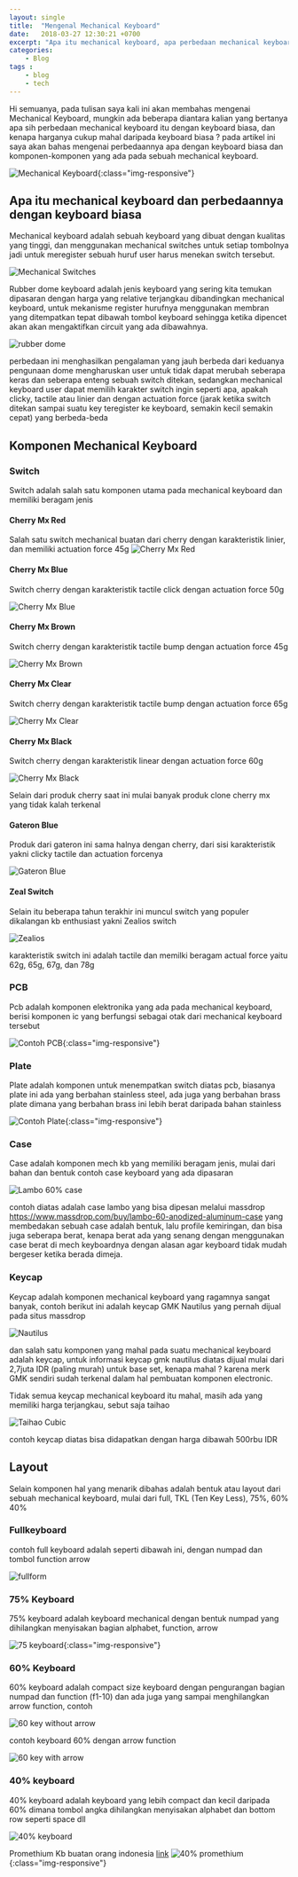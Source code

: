 ```yaml
---
layout: single
title:  "Mengenal Mechanical Keyboard"
date:   2018-03-27 12:30:21 +0700
excerpt: "Apa itu mechanical keyboard, apa perbedaan mechanical keyboard dengan keyboard biasa, apa saja komponen mechanical keyboard"
categories: 
    - Blog
tags : 
    - blog
    - tech
---
```


Hi semuanya, pada tulisan saya kali ini akan membahas mengenai Mechanical Keyboard, mungkin ada beberapa diantara kalian yang bertanya apa sih perbedaan mechanical keyboard itu dengan keyboard biasa, dan kenapa harganya cukup mahal daripada keyboard biasa ? pada artikel ini saya akan bahas mengenai perbedaannya apa dengan keyboard biasa dan komponen-komponen yang ada pada sebuah mechanical keyboard.

![Mechanical Keyboard](/assets/images/mech_kb_1.JPG){:class="img-responsive"}

## Apa itu mechanical keyboard dan perbedaannya dengan keyboard biasa
Mechanical keyboard adalah sebuah keyboard yang dibuat dengan kualitas yang tinggi, dan menggunakan mechanical switches untuk setiap tombolnya jadi untuk meregister sebuah huruf user harus menekan switch tersebut.

![Mechanical Switches](assets/images/mechkb/blue_swich.gif)

Rubber dome keyboard adalah jenis keyboard yang sering kita temukan dipasaran dengan harga yang relative terjangkau dibandingkan mechanical keyboard, untuk mekanisme register hurufnya menggunakan membran yang ditempatkan tepat dibawah tombol keyboard sehingga ketika dipencet akan akan mengaktifkan circuit yang ada dibawahnya.

![rubber dome](https://upload.wikimedia.org/wikipedia/commons/6/6e/Membrane_keyboard.jpg)

perbedaan ini menghasilkan pengalaman yang jauh berbeda dari keduanya pengunaan dome mengharuskan user untuk tidak dapat merubah seberapa keras dan seberapa enteng sebuah switch ditekan, sedangkan mechanical keyboard user dapat memilih karakter switch ingin seperti apa, apakah clicky, tactile atau linier dan dengan actuation force (jarak ketika switch ditekan sampai suatu key teregister ke keyboard, semakin kecil semakin cepat) yang berbeda-beda

## Komponen Mechanical Keyboard

### Switch
Switch adalah salah satu komponen utama pada mechanical keyboard dan memiliki beragam jenis

#### Cherry Mx Red
Salah satu switch mechanical buatan dari cherry dengan karakteristik linier, dan memiliki actuation force 45g
![Cherry Mx Red](assets/images/mechkb/red_switch.gif)

#### Cherry Mx Blue
Switch cherry dengan karakteristik tactile click dengan actuation force 50g

![Cherry Mx Blue](assets/images/mechkb/blue_swich.gif)

#### Cherry Mx Brown
Switch cherry dengan karakteristik tactile bump dengan actuation force 45g

![Cherry Mx Brown](assets/images/mechkb/brown_switch.gif)

#### Cherry Mx Clear
Switch cherry dengan karakteristik tactile bump dengan actuation force 65g

![Cherry Mx Clear](assets/images/mechkb/silver_chmx.jpeg)

#### Cherry Mx Black
Switch cherry dengan karakteristik linear dengan actuation force 60g

![Cherry Mx Black](assets/images/mechkb/black_switch.gif)

Selain dari produk cherry saat ini mulai banyak produk clone cherry mx yang tidak kalah terkenal

#### Gateron Blue
Produk dari gateron ini sama halnya dengan cherry, dari sisi karakteristik yakni clicky tactile dan actuation forcenya

![Gateron Blue](assets/images/mechkb/gateron_blue.jpg)

#### Zeal Switch
Selain itu beberapa tahun terakhir ini muncul switch yang populer dikalangan kb enthusiast yakni Zealios switch

![Zealios](https://cdn.shopify.com/s/files/1/0490/7329/products/zealios2.jpeg?v=1521529075)

karakteristik switch ini adalah tactile dan memilki beragam actual force yaitu 62g, 65g, 67g, dan 78g

### PCB
Pcb adalah komponen elektronika yang ada pada mechanical keyboard, berisi komponen ic yang berfungsi sebagai otak dari mechanical keyboard tersebut

![Contoh PCB](/assets/images/pcb.png){:class="img-responsive"}

### Plate
Plate adalah komponen untuk menempatkan switch diatas pcb, biasanya plate ini ada yang berbahan stainless steel, ada juga yang berbahan brass plate dimana yang berbahan brass ini lebih berat daripada bahan stainless

![Contoh Plate](/assets/images/plate.png){:class="img-responsive"}

### Case
Case adalah komponen mech kb yang memiliki beragam jenis, mulai dari bahan dan bentuk
contoh case keyboard yang ada dipasaran

![Lambo 60% case](https://massdrop-s3.imgix.net/product-images/lambo-60-anodized-aluminum-case/MD-12607_20151110141204_2c5033c6720bfcc3.jpg?auto=format&fm=jpg&fit=crop&w=955&dpr=1)

contoh diatas adalah case lambo yang bisa dipesan melalui massdrop https://www.massdrop.com/buy/lambo-60-anodized-aluminum-case
yang membedakan sebuah case adalah bentuk, lalu profile kemiringan, dan bisa juga seberapa berat, kenapa berat ada yang senang dengan menggunakan case berat di mech keyboardnya dengan alasan agar keyboard tidak mudah bergeser ketika berada dimeja.

### Keycap
Keycap adalah komponen mechanical keyboard yang ragamnya sangat banyak, contoh berikut ini adalah keycap GMK Nautilus yang pernah dijual pada situs massdrop

![Nautilus](https://massdrop-s3.imgix.net/product-images/massdrop-x-zambumon-gmk-nautilus-custom-keycap-set/01_Base_20170710102355.png?auto=format&fm=jpg&fit=crop&w=955&dpr=1)

dan salah satu komponen yang mahal pada suatu mechanical keyboard adalah keycap, untuk informasi keycap gmk nautilus diatas dijual mulai dari 2,7juta IDR (paling murah) untuk base set, kenapa mahal ? karena merk GMK sendiri sudah terkenal dalam hal pembuatan komponen electronic.

Tidak semua keycap mechanical keyboard itu mahal, masih ada yang memiliki harga terjangkau, sebut saja taihao

![Taihao Cubic](http://www.tai-hao.com/upload/catalog_b/2f4559e8c2c11de9b8c8c639fd93da43.jpg) 

contoh keycap diatas bisa didapatkan dengan harga dibawah 500rbu IDR

## Layout
Selain komponen hal yang menarik dibahas adalah bentuk atau layout dari sebuah mechanical keyboard, mulai dari full, TKL (Ten Key Less), 75%, 60% 40% 

### Fullkeyboard
contoh full keyboard adalah seperti dibawah ini, dengan numpad dan tombol function arrow

![fullform](https://mechanicalkeyboards.com/shop/images/products/large_2114_RF1.jpg)

### 75% Keyboard
75% keyboard adalah keyboard mechanical dengan bentuk numpad yang dihilangkan menyisakan bagian alphabet, function, arrow

![75 keyboard](/assets/images/75keyboard.jpg){:class="img-responsive"}


### 60% Keyboard
60% keyboard adalah compact size keyboard dengan pengurangan bagian numpad dan function (f1-10) dan ada juga yang sampai menghilangkan arrow function, contoh

![60 key without arrow](https://massdrop-s3.imgix.net/product-images/gmk-3run-keycap-set/MD-28806_20161017113614_de56d2766d92ed2f.jpg?auto=format&fm=jpg&fit=crop&w=955&dpr=1)

contoh keyboard 60% dengan arrow function

![60 key with arrow](https://massdrop-s3.imgix.net/product-images/gh60-xd64-mechanical-keyboard-kit/363A1304%20copy_20170505114428.jpg?auto=format&fm=jpg&fit=crop&w=955&dpr=1)

### 40% keyboard
40% keyboard adalah keyboard yang lebih compact dan kecil daripada 60% dimana tombol angka dihilangkan menyisakan alphabet dan bottom row seperti space dll

![40% keyboard](https://www.extremetech.com/wp-content/uploads/2016/12/MD-26055_20160823140932_ea396a26bf42b12c.jpg)

Promethium Kb buatan orang indonesia [link](https://promethium.keyboard.id/)
![40% promethium](/assets/images/promethium_kb.jpg){:class="img-responsive"}